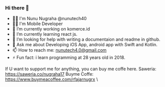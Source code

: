 ### Hi there 👋
- 🧑‍💼 I'm Nunu Nugraha @nunutech40
- 👨‍💻 I'm Mobile Developer
- 🔭 I’m currently working on komerce.id
- 🌱 I’m currently learning react js.
- 🤔 I’m looking for help with writing a documentaion and readme in github.
- 💬 Ask me about Developing iOS App, android app with Swift and Kotlin.
- 📫 How to reach me: nunutech4.0@gmail.com
- ⚡ Fun fact: i learn programming at 28 years old in 2018.

If U want to support me for anything, you can buy me coffe here.
Saweria: https://saweria.co/nugraha17 
Buyme Coffe: https://www.buymeacoffee.com/rfajarnugrx \
